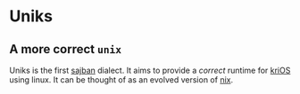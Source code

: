 # Uniks
## A more correct `unix`

Uniks is the first [sajban](../sajban) dialect. It aims to provide a *correct* runtime for
[kriOS](../sajban/krios) using linux. It can be thought of as an evolved version of
[nix](../../nixOS/nix).
